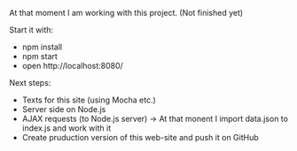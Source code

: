 At that moment I am working with this project. (Not finished yet)

Start it with:
* npm install
* npm start
* open http://localhost:8080/

Next steps:
* Texts for this site (using Mocha etc.)
* Server side on Node.js
* AJAX requests (to Node.js server) -> At that monent I import data.json to index.js and work with it
* Create pruduction version of this web-site and push it on GitHub
